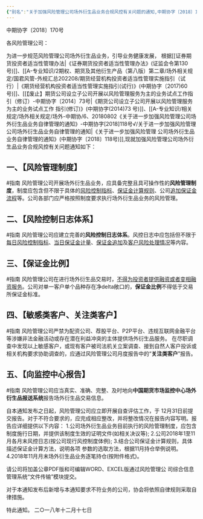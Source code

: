 ```yaml
---
{"‌‌‌‌别名":"关于加强风险管理公司场外衍生品业务合规风控有关问题的通知,中期协字〔2018〕170号","‌‌‌‌文号":"中期协字〔2018〕170号","‌‌‌‌‌‌‌‌发布时间":"2018.12.17","发布机构":"中期协","效力":"有效","领域":"场外衍生品, 风险子","dg-publish":true,"created":"2023-08-11T21:31","updated":"2023-10-18T12:33","permalink":"/e/20181217-2018-170/","dgPassFrontmatter":true}
---
```


中期协字〔2018〕170号

各风险管理公司：

为进一步规范风险管理公司场外衍生品业务，引导业务健康发展， 根据[[证券期货投资者适当性管理办法\|《证券期货投资者适当性管理办法》(证监会令第130 号)]]、[[A-专业知识/2期权、期货及其他衍生产品（第八版）第二章/场外相关规定/国君风管-外规汇总202208/期货经营机构投资者适当性管理实施指引（试行）\|《期货经营机构投资者适当性管理实施指引(试行)》(中期协字〔2017)60 号)]]、[[【废止】期货公司设立子公司开展以风险管理服务为主的业务试点工作指引（修订）-中期协字〔2014〕73号\|《期货公司设立子公司开展以风险管理服务为主的业务试点工作 指引(修订)》(中期协字(2014)73 号)]]、[[A-专业知识/相关规定/场外相关规定/场外-中期协/6、20180802《关于进一步加强风险管理公司场外衍生品业务自律管理的通知》-中期协字[2018]118号√/关于进一步加强风险管理公司场外衍生品业务自律管理的通知\|《关于进一步加强风险管理 公司场外衍生品业务自律管理的通知》(中期协字〔2018〕118号)]],现就加强风险管理公司场外衍生品业务合规风控有关问题通知如下：

## 一、【风险管理制度】
#指南
风险管理公司开展场外衍生品业务，应具备完整且具可操作性的**风险管理制度**，制度应包含但不限于具体的<u>风险控制指标</u>、<u>保证金计算规则</u>、公司<u>追加保证金流程</u>等。公司各部门应严格按照制度要求执行场外衍生品业务的风险管理。

## 二、【风险控制日志体系】
#指南
风险管理公司应建立完善的**风险控制日志体系**。风控日志中应包括但不限于<u>每日风险控制指标</u>、<u>当日保证金计量</u>、<u>保证金追加</u>及<u>客户风险处理情况</u>等内容。

## 三、【保证金比例】
#指南
风险管理公司在进行场外衍生品交易时，<u>不得为投资者提供融资或者变相融资服务</u>。公司对单一客户单个品种存在净delta敞口的，**保证金比例**不得低于交易所保证金标准。

## 四、【敏感类客户、关注类客户】
#指南
风险管理公司严禁为配资公司、荐股平台、P2P平台、违规互联网金融平台等涉嫌非法金融活动或存在潜在利益冲突的主体提供场外衍生品服务。
在尽职调查中发现以上敏感客户，或现有客户被司法机关立案调查、接到自然人客户投诉或相关机构要求协助调查的，应通过风险管理公司月度报告中的“**关注类客户**”报告。

## 五、【向监控中心报告】
#指南
风险管理公司应当真实、准确、完整、及时地向**中国期货市场监控中心场外衍生品报送系统**报告场外衍生品交易信息。

自本通知发布之日起，风险管理公司应立即开展自查评估工作，于 12月31日前提交报告。对于不符合要求的，应完成相应整改，并将整改情况在报告内容写明。报告应详细提供以下内容：
1.公司场外衍生品业务目前执行的风险管理制度，应包含制度施行日期，并提供该制度生效的证明文件(如相关决议等);
2.公司2018年1至11月各月末风控日志(按公司现行风控制度体例);
3.结合公司保证金计算规则，具体描述保证金计算方法，说明各项 参数的选取方法，根据11月持仓举例说明。
4.2018年11月月末场外衍生品业务逐笔持仓(按附件格式)。

请公司将加盖公章PDF版和可编辑WORD、EXCEL版通过风险管理公 司综合信息管理系统“文件传输”模块提交。

对于本通知发布后新增与本通知要求不符业务的公司，协会将依照自律规则采取自律措施。

特此通知。
二○一八年十二月十七日